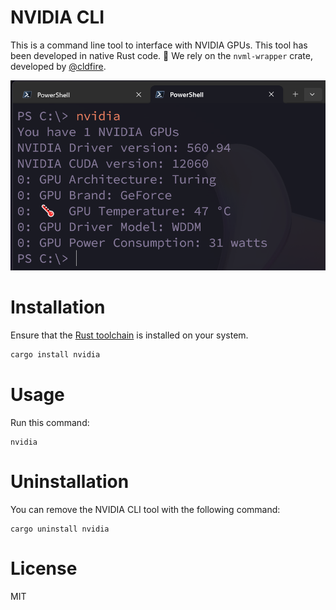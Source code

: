 # NVIDIA CLI

This is a command line tool to interface with NVIDIA GPUs.
This tool has been developed in native Rust code. 🦀
We rely on the `nvml-wrapper` crate, developed by [@cldfire](https://github.com/cldfire/).

![screenshot](./assets/screenshot.png)

# Installation 

Ensure that the [Rust toolchain](https://rustup.rs) is installed on your system.

```bash
cargo install nvidia
```

# Usage

Run this command:

```
nvidia
```

# Uninstallation

You can remove the NVIDIA CLI tool with the following command:

```
cargo uninstall nvidia
```

# License

MIT
